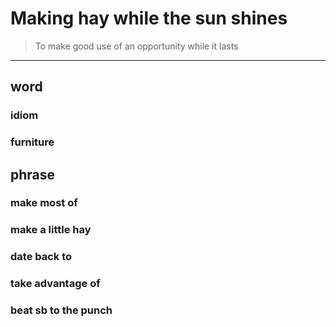 # Making hay while the sun shines
> To make good use of an opportunity while it lasts
---
## word
### idiom
### furniture

## phrase
### make most of
### make a little hay
### date back to
### take advantage of
### beat sb to the punch



